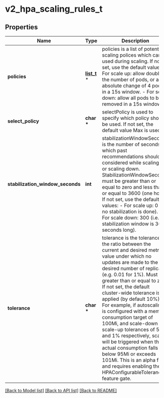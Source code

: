 # v2_hpa_scaling_rules_t

## Properties
Name | Type | Description | Notes
------------ | ------------- | ------------- | -------------
**policies** | [**list_t**](v2_hpa_scaling_policy.md) \* | policies is a list of potential scaling polices which can be used during scaling. If not set, use the default values: - For scale up: allow doubling the number of pods, or an absolute change of 4 pods in a 15s window. - For scale down: allow all pods to be removed in a 15s window. | [optional] 
**select_policy** | **char \*** | selectPolicy is used to specify which policy should be used. If not set, the default value Max is used. | [optional] 
**stabilization_window_seconds** | **int** | stabilizationWindowSeconds is the number of seconds for which past recommendations should be considered while scaling up or scaling down. StabilizationWindowSeconds must be greater than or equal to zero and less than or equal to 3600 (one hour). If not set, use the default values: - For scale up: 0 (i.e. no stabilization is done). - For scale down: 300 (i.e. the stabilization window is 300 seconds long). | [optional] 
**tolerance** | **char \*** | tolerance is the tolerance on the ratio between the current and desired metric value under which no updates are made to the desired number of replicas (e.g. 0.01 for 1%). Must be greater than or equal to zero. If not set, the default cluster-wide tolerance is applied (by default 10%).  For example, if autoscaling is configured with a memory consumption target of 100Mi, and scale-down and scale-up tolerances of 5% and 1% respectively, scaling will be triggered when the actual consumption falls below 95Mi or exceeds 101Mi.  This is an alpha field and requires enabling the HPAConfigurableTolerance feature gate. | [optional] 

[[Back to Model list]](../README.md#documentation-for-models) [[Back to API list]](../README.md#documentation-for-api-endpoints) [[Back to README]](../README.md)


